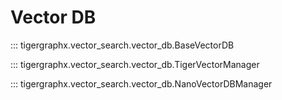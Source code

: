# Vector DB

::: tigergraphx.vector_search.vector_db.BaseVectorDB

::: tigergraphx.vector_search.vector_db.TigerVectorManager

::: tigergraphx.vector_search.vector_db.NanoVectorDBManager
